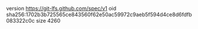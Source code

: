 version https://git-lfs.github.com/spec/v1
oid sha256:1702b3b725565ce843560f62e50ac59972c9aeb5f594d4ce8d6fdfb083322c0c
size 4260
